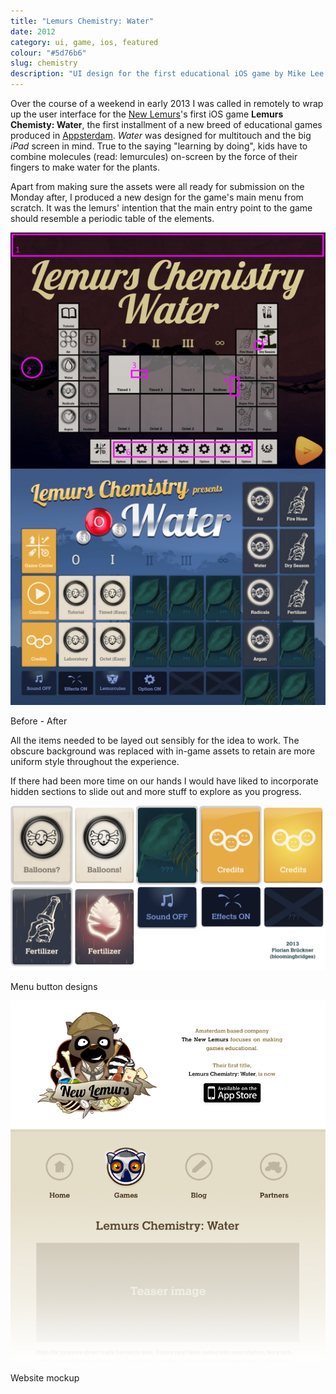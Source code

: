 ```yaml
---
title: "Lemurs Chemistry: Water"
date: 2012
category: ui, game, ios, featured
colour: "#5d76b6"
slug: chemistry
description: "UI design for the first educational iOS game by Mike Lee's New Lemurs."
---
```


Over the course of a weekend in early 2013 I was called in remotely to wrap up the user interface for the [New Lemurs](http://newlemurs.com/chemistry/en)'s first iOS game __Lemurs Chemisty: Water__, the first installment of a new breed of educational games produced in [Appsterdam](http://appsterdam.rs). _Water_ was designed for multitouch and the big _iPad_ screen in mind. True to the saying "learning by doing", kids have to combine molecules (read: lemurcules) on-screen by the force of their fingers to make water for the plants.

Apart from making sure the assets were all ready for submission on the Monday after, I produced a new design for the game's main menu from scratch. It was the lemurs' intention that the main entry point to the game should resemble a periodic table of the elements. 

![Menu Design](before_after.jpg)

<p class="caption">Before - After</p>

All the items needed to be layed out sensibly for the idea to work. The obscure background was replaced with in-game assets to retain are more uniform style throughout the experience. 

If there had been more time on our hands I would have liked to incorporate hidden sections to slide out and more stuff to explore as you progress.

![UI Atlas](buttons.jpg)

<p class="caption">Menu button designs</p>

![New Lemurs Web Design](lemurs_site_ipad_portrait.jpg)

<p class="caption">Website mockup</p>
